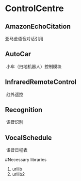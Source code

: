 # ControlCentre

## AmazonEchoCitation 
  亚马逊语音对话引用
## AutoCar
  小车（扫地机器人）控制模块
## InfraredRemoteControl
  红外遥控
## Recognition
  语音识别
## VocalSchedule
  语音日程表

 #Necessary libraries
 1. urllib
 2. urllib2
